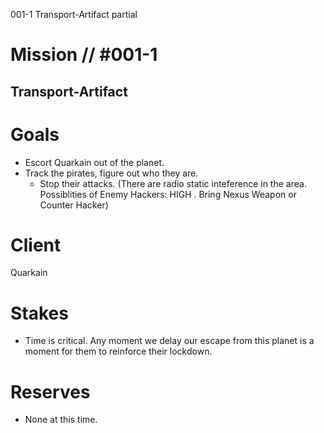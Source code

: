 001-1
Transport-Artifact
partial

# Mission // #001-1
## Transport-Artifact
# Goals
- Escort Quarkain out of the planet.
- Track the pirates, figure out who they are.
  - Stop their attacks.
(There are radio static inteference in the area. Possiblities of Enemy Hackers: HIGH . Bring Nexus Weapon or Counter Hacker)
# Client
Quarkain
# Stakes
- Time is critical. Any moment we delay our escape from this planet is a moment for them to reinforce their lockdown.
# Reserves
- None at this time.
